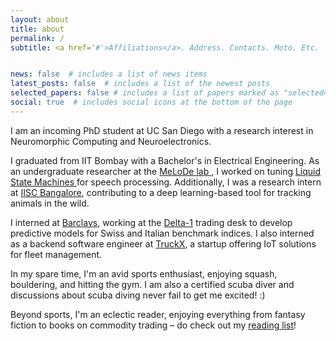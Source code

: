 ```yaml
---
layout: about
title: about
permalink: /
subtitle: <a href='#'>Affiliations</a>. Address. Contacts. Moto. Etc.


news: false  # includes a list of news items
latest_posts: false  # includes a list of the newest posts
selected_papers: false # includes a list of papers marked as "selected={true}"
social: true  # includes social icons at the bottom of the page
---
```


I am an incoming PhD student at UC San Diego with a research interest in Neuromorphic Computing and Neuroelectronics.

I graduated from IIT Bombay with a Bachelor's in Electrical Engineering. As an undergraduate researcher at the <a href = 'https://nanomemorylogic.wordpress.com/'>MeLoDe lab </a>, I worked on tuning <a href = 'https://en.wikipedia.org/wiki/Liquid_state_machine'>Liquid State Machines </a> for speech processing. Additionally, I was a research intern at <a href = 'https://teelabiisc.wordpress.com/'>IISC Bangalore</a>, contributing to a deep learning-based tool for tracking animals in the wild.

I interned at <a href = 'https://home.barclays/'>Barclays</a>, working at the <a href = 'https://en.wikipedia.org/wiki/Delta_one'>Delta-1</a> trading desk to develop predictive models for Swiss and Italian benchmark indices. I also interned as a backend software engineer at <a href = 'https://truckx.com/'>TruckX</a>, a startup offering IoT solutions for fleet management.

In my spare time, I'm an avid sports enthusiast, enjoying squash, bouldering, and hitting the gym. I am also a certified scuba diver and discussions about scuba diving never fail to get me excited! :) 

Beyond sports, I'm an eclectic reader, enjoying everything from fantasy fiction to books on commodity trading – do check out my <a href = '#'>reading list</a>!

